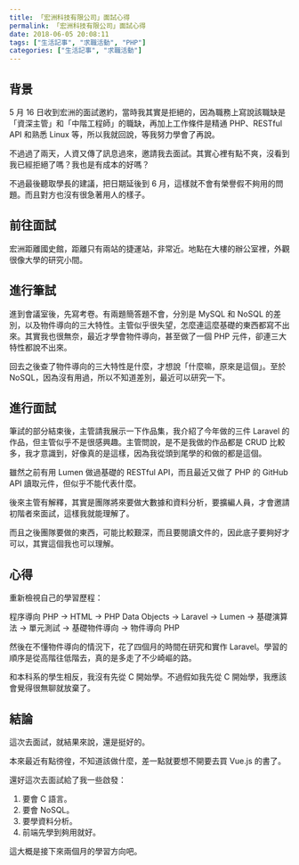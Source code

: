 ```yaml
---
title: 「宏洲科技有限公司」面試心得
permalink: 「宏洲科技有限公司」面試心得
date: 2018-06-05 20:08:11
tags: ["生活記事", "求職活動", "PHP"]
categories: ["生活記事", "求職活動"]
---
```


## 背景

5 月 16 日收到宏洲的面試邀約，當時我其實是拒絕的，因為職務上寫說該職缺是「資深主管」和「中階工程師」的職缺，再加上工作條件是精通 PHP、RESTful API 和熟悉 Linux 等，所以我就回說，等我努力學會了再說。

不過過了兩天，人資又傳了訊息過來，邀請我去面試。其實心裡有點不爽，沒看到我已經拒絕了嗎？我也是有成本的好嗎？

不過最後聽取學長的建議，把日期延後到 6 月，這樣就不會有榮譽假不夠用的問題。而且對方也沒有很急著用人的樣子。

## 前往面試

宏洲距離國史館，距離只有兩站的捷運站，非常近。地點在大樓的辦公室裡，外觀很像大學的研究小間。

## 進行筆試

進到會議室後，先寫考卷。有兩題簡答題不會，分別是 MySQL 和 NoSQL 的差別，以及物件導向的三大特性。主管似乎很失望，怎麼連這麼基礎的東西都寫不出來。其實我也很無奈，最近才學會物件導向，甚至做了一個 PHP 元件，卻連三大特性都說不出來。

回去之後查了物件導向的三大特性是什麼，才想說「什麼嘛，原來是這個」。至於 NoSQL，因為沒有用過，所以不知道差別，最近可以研究一下。

## 進行面試

筆試的部分結束後，主管請我展示一下作品集，我介紹了今年做的三件 Laravel 的作品，但主管似乎不是很感興趣。主管問說，是不是我做的作品都是 CRUD 比較多，我才意識到，好像真的是這樣，因為我從頭到尾學的和做的都是這個。

雖然之前有用 Lumen 做過基礎的 RESTful API，而且最近又做了 PHP 的 GitHub API 讀取元件，但似乎不能代表什麼。

後來主管有解釋，其實是團隊將來要做大數據和資料分析，要擴編人員，才會邀請初階者來面試，這樣我就能理解了。

而且之後團隊要做的東西，可能比較艱深，而且要閱讀文件的，因此底子要夠好才可以，其實這個我也可以理解。

## 心得

重新檢視自己的學習歷程：

程序導向 PHP → HTML → PHP Data Objects → Laravel → Lumen →
基礎演算法 → 單元測試 → 基礎物件導向 → 物件導向 PHP

然後在不懂物件導向的情況下，花了四個月的時間在研究和實作 Laravel。學習的順序是從高階往低階去，真的是多走了不少崎嶇的路。

和本科系的學生相反，我沒有先從 C 開始學。不過假如我先從 C 開始學，我應該會覺得很無聊就放棄了。

## 結論

這次去面試，就結果來說，還是挺好的。

本來最近有點徬徨，不知道該做什麼，差一點就要想不開要去買 Vue.js 的書了。

還好這次去面試給了我一些啟發：

1. 要會 C 語言。
2. 要會 NoSQL。
3. 要學資料分析。
4. 前端先學到夠用就好。

這大概是接下來兩個月的學習方向吧。
